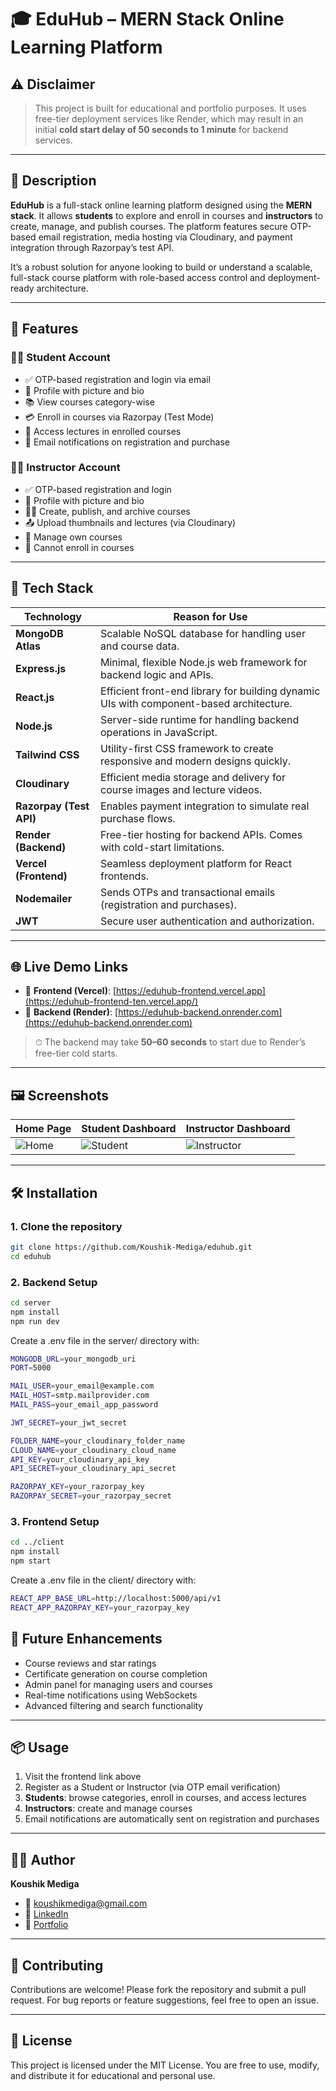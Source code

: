 # 🎓 EduHub – MERN Stack Online Learning Platform

## ⚠️ Disclaimer

> This project is built for educational and portfolio purposes. It uses free-tier deployment services like Render, which may result in an initial **cold start delay of 50 seconds to 1 minute** for backend services.

---

## 📖 Description

**EduHub** is a full-stack online learning platform designed using the **MERN stack**. It allows **students** to explore and enroll in courses and **instructors** to create, manage, and publish courses. The platform features secure OTP-based email registration, media hosting via Cloudinary, and payment integration through Razorpay’s test API.

It’s a robust solution for anyone looking to build or understand a scalable, full-stack course platform with role-based access control and deployment-ready architecture.

---

## 🚀 Features

### 🧑‍🎓 Student Account
- ✅ OTP-based registration and login via email
- 📄 Profile with picture and bio
- 📚 View courses category-wise
- 💳 Enroll in courses via Razorpay (Test Mode)
- 🎥 Access lectures in enrolled courses
- 📩 Email notifications on registration and purchase

### 👨‍🏫 Instructor Account
- ✅ OTP-based registration and login
- 📄 Profile with picture and bio
- 🧑‍🏫 Create, publish, and archive courses
- 📤 Upload thumbnails and lectures (via Cloudinary)
- 📂 Manage own courses
- 🚫 Cannot enroll in courses

---

## 🧰 Tech Stack

| Technology | Reason for Use |
|------------|----------------|
| **MongoDB Atlas** | Scalable NoSQL database for handling user and course data. |
| **Express.js** | Minimal, flexible Node.js web framework for backend logic and APIs. |
| **React.js** | Efficient front-end library for building dynamic UIs with component-based architecture. |
| **Node.js** | Server-side runtime for handling backend operations in JavaScript. |
| **Tailwind CSS** | Utility-first CSS framework to create responsive and modern designs quickly. |
| **Cloudinary** | Efficient media storage and delivery for course images and lecture videos. |
| **Razorpay (Test API)** | Enables payment integration to simulate real purchase flows. |
| **Render (Backend)** | Free-tier hosting for backend APIs. Comes with cold-start limitations. |
| **Vercel (Frontend)** | Seamless deployment platform for React frontends. |
| **Nodemailer** | Sends OTPs and transactional emails (registration and purchases). |
| **JWT** | Secure user authentication and authorization. |

---

## 🌐 Live Demo Links

- 🔗 **Frontend (Vercel)**: [https://eduhub-frontend.vercel.app](https://eduhub-frontend-ten.vercel.app/)
- 🔗 **Backend (Render)**: [https://eduhub-backend.onrender.com](https://eduhub-backend.onrender.com)

> ⏱ The backend may take **50–60 seconds** to start due to Render’s free-tier cold starts.

---

## 🖼️ Screenshots

| Home Page | Student Dashboard | Instructor Dashboard |
|-----------|-------------------|----------------------|
| ![Home](https://res.cloudinary.com/dsbkzhsxq/image/upload/v1753421543/Screenshot_2025-07-25_110054_whqibx.png) | ![Student](https://res.cloudinary.com/dsbkzhsxq/image/upload/v1753421728/Screenshot_2025-07-25_110410_zdldph.png) | ![Instructor](https://res.cloudinary.com/dsbkzhsxq/image/upload/v1753421816/Screenshot_2025-07-25_110631_b9pzfb.png) |

---

## 🛠️ Installation

### 1. Clone the repository

```bash
git clone https://github.com/Koushik-Mediga/eduhub.git
cd eduhub
```

### 2. Backend Setup

```bash
cd server
npm install
npm run dev
```
Create a .env file in the server/ directory with:

```bash
MONGODB_URL=your_mongodb_uri
PORT=5000

MAIL_USER=your_email@example.com
MAIL_HOST=smtp.mailprovider.com
MAIL_PASS=your_email_app_password

JWT_SECRET=your_jwt_secret

FOLDER_NAME=your_cloudinary_folder_name
CLOUD_NAME=your_cloudinary_cloud_name
API_KEY=your_cloudinary_api_key
API_SECRET=your_cloudinary_api_secret

RAZORPAY_KEY=your_razorpay_key
RAZORPAY_SECRET=your_razorpay_secret
```

### 3. Frontend Setup

```bash
cd ../client
npm install
npm start
```
Create a .env file in the client/ directory with:

```bash
REACT_APP_BASE_URL=http://localhost:5000/api/v1
REACT_APP_RAZORPAY_KEY=your_razorpay_key
```

## 🔮 Future Enhancements
- Course reviews and star ratings
- Certificate generation on course completion
- Admin panel for managing users and courses
- Real-time notifications using WebSockets
- Advanced filtering and search functionality

---

## 📦 Usage

1.  Visit the frontend link above
2.  Register as a Student or Instructor (via OTP email verification)
3.  **Students**: browse categories, enroll in courses, and access lectures
4.  **Instructors**: create and manage courses
5.  Email notifications are automatically sent on registration and purchases

---

## 👨‍💻 Author
**Koushik Mediga**
- 📧 koushikmediga@gmail.com
- 🔗 [LinkedIn](https://www.linkedin.com/in/koushik-mediga-532983247/)
- 🔗 [Portfolio](https://portfolio-website-omega-vert.vercel.app/)

---

## 🤝 Contributing
Contributions are welcome!
Please fork the repository and submit a pull request.
For bug reports or feature suggestions, feel free to open an issue.

---

## 📄 License
This project is licensed under the MIT License.
You are free to use, modify, and distribute it for educational and personal use.
